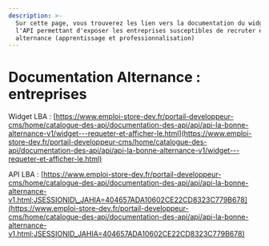 ```yaml
---
description: >-
  Sur cette page, vous trouverez les lien vers la documentation du widget et de
  l'API permettant d'exposer les entreprises susceptibles de recruter en
  alternance (apprentissage et professionnalisation)
---
```


# Documentation Alternance : entreprises

Widget LBA : [https://www.emploi-store-dev.fr/portail-developpeur-cms/home/catalogue-des-api/documentation-des-api/api/api-la-bonne-alternance-v1/widget---requeter-et-afficher-le.html](https://www.emploi-store-dev.fr/portail-developpeur-cms/home/catalogue-des-api/documentation-des-api/api/api-la-bonne-alternance-v1/widget---requeter-et-afficher-le.html)

API LBA : [https://www.emploi-store-dev.fr/portail-developpeur-cms/home/catalogue-des-api/documentation-des-api/api/api-la-bonne-alternance-v1.html;JSESSIONID\_JAHIA=404657ADA10602CE22CD8323C779B678](https://www.emploi-store-dev.fr/portail-developpeur-cms/home/catalogue-des-api/documentation-des-api/api/api-la-bonne-alternance-v1.html;JSESSIONID_JAHIA=404657ADA10602CE22CD8323C779B678)

